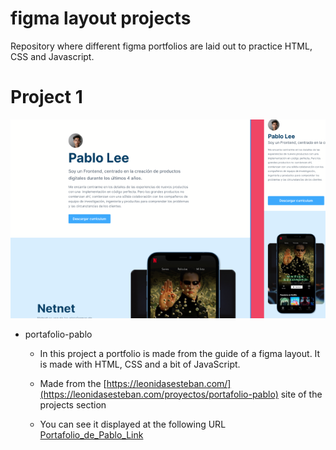 # figma layout projects

Repository where different figma portfolios are laid out to practice HTML, CSS and Javascript.

# Project 1

![Portfolio_pablo](./assets/Pablo_portfolio.png)

- portafolio-pablo
	- In this project a portfolio is made from the guide of a figma layout. It is made with HTML, CSS and a bit of JavaScript.
	- Made from the [https://leonidasesteban.com/](https://leonidasesteban.com/proyectos/portafolio-pablo) site of the projects section

	- You can see it displayed at the following URL [Portafolio_de_Pablo_Link](https://klich1984.github.io/maquetacion-portafolio/portafolio-pablo)

